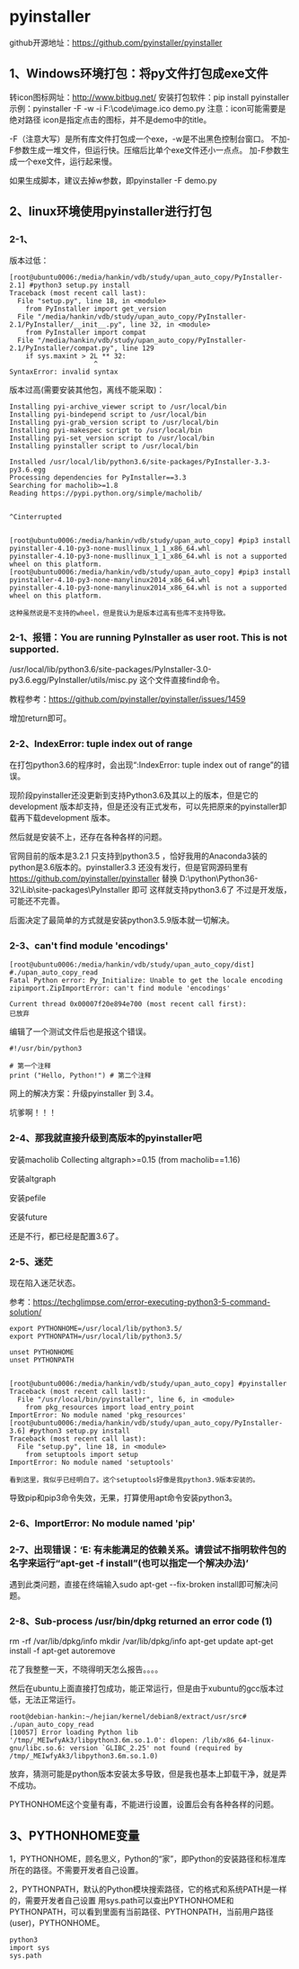 # pyinstaller

github开源地址：https://github.com/pyinstaller/pyinstaller

## 1、Windows环境打包：将py文件打包成exe文件
转icon图标网址：http://www.bitbug.net/
安装打包软件：pip install pyinstaller
示例：pyinstaller -F -w -i F:\code\image.ico demo.py
注意：icon可能需要是绝对路径
icon是指定点击的图标，并不是demo中的title。

-F（注意大写）是所有库文件打包成一个exe，-w是不出黑色控制台窗口。
不加-F参数生成一堆文件，但运行快。压缩后比单个exe文件还小一点点。
加-F参数生成一个exe文件，运行起来慢。

如果生成脚本，建议去掉w参数，即pyinstaller -F demo.py


## 2、linux环境使用pyinstaller进行打包

### 2-1、
版本过低：
```
[root@ubuntu0006:/media/hankin/vdb/study/upan_auto_copy/PyInstaller-2.1] #python3 setup.py install
Traceback (most recent call last):
  File "setup.py", line 18, in <module>
    from PyInstaller import get_version
  File "/media/hankin/vdb/study/upan_auto_copy/PyInstaller-2.1/PyInstaller/__init__.py", line 32, in <module>
    from PyInstaller import compat
  File "/media/hankin/vdb/study/upan_auto_copy/PyInstaller-2.1/PyInstaller/compat.py", line 129
    if sys.maxint > 2L ** 32:
                     ^
SyntaxError: invalid syntax
```

版本过高(需要安装其他包，离线不能采取)：
```
Installing pyi-archive_viewer script to /usr/local/bin
Installing pyi-bindepend script to /usr/local/bin
Installing pyi-grab_version script to /usr/local/bin
Installing pyi-makespec script to /usr/local/bin
Installing pyi-set_version script to /usr/local/bin
Installing pyinstaller script to /usr/local/bin

Installed /usr/local/lib/python3.6/site-packages/PyInstaller-3.3-py3.6.egg
Processing dependencies for PyInstaller==3.3
Searching for macholib>=1.8
Reading https://pypi.python.org/simple/macholib/


^Cinterrupted


[root@ubuntu0006:/media/hankin/vdb/study/upan_auto_copy] #pip3 install pyinstaller-4.10-py3-none-musllinux_1_1_x86_64.whl
pyinstaller-4.10-py3-none-musllinux_1_1_x86_64.whl is not a supported wheel on this platform.
[root@ubuntu0006:/media/hankin/vdb/study/upan_auto_copy] #pip3 install pyinstaller-4.10-py3-none-manylinux2014_x86_64.whl
pyinstaller-4.10-py3-none-manylinux2014_x86_64.whl is not a supported wheel on this platform.

这种虽然说是不支持的wheel，但是我认为是版本过高有些库不支持导致。
```

### 2-1、报错：You are running PyInstaller as user root. This is not supported.
/usr/local/lib/python3.6/site-packages/PyInstaller-3.0-py3.6.egg/PyInstaller/utils/misc.py
这个文件直接find命令。

教程参考：https://github.com/pyinstaller/pyinstaller/issues/1459

增加return即可。

### 2-2、IndexError: tuple index out of range
在打包python3.6的程序时，会出现“:IndexError: tuple index out of range”的错误。

现阶段pyinstaller还没更新到支持Python3.6及其以上的版本，但是它的development 版本却支持，但是还没有正式发布，可以先把原来的pyinstaller卸载再下载development 版本。

然后就是安装不上，还存在各种各样的问题。

官网目前的版本是3.2.1 只支持到python3.5 ，恰好我用的Anaconda3装的python是3.6版本的。pyinstaller3.3 还没有发行，但是官网源码里有 https://github.com/pyinstaller/pyinstaller 替换 D:\python\Python36-32\Lib\site-packages\PyInstaller 即可 这样就支持python3.6了 不过是开发版，可能还不完善。

后面决定了最简单的方式就是安装python3.5.9版本就一切解决。

### 2-3、can't find module 'encodings'
```
[root@ubuntu0006:/media/hankin/vdb/study/upan_auto_copy/dist] #./upan_auto_copy_read
Fatal Python error: Py_Initialize: Unable to get the locale encoding
zipimport.ZipImportError: can't find module 'encodings'

Current thread 0x00007f20e894e700 (most recent call first):
已放弃
```

编辑了一个测试文件后也是报这个错误。
```
#!/usr/bin/python3
 
# 第一个注释
print ("Hello, Python!") # 第二个注释
```

网上的解决方案：升级pyinstaller 到 3.4。

坑爹啊！！！

### 2-4、那我就直接升级到高版本的pyinstaller吧
安装macholib
Collecting altgraph>=0.15 (from macholib==1.16)

安装altgraph

安装pefile

安装future

还是不行，都已经是配置3.6了。
### 2-5、迷茫
现在陷入迷茫状态。

参考：https://techglimpse.com/error-executing-python3-5-command-solution/

```
export PYTHONHOME=/usr/local/lib/python3.5/
export PYTHONPATH=/usr/local/lib/python3.5/

unset PYTHONHOME
unset PYTHONPATH


[root@ubuntu0006:/media/hankin/vdb/study/upan_auto_copy] #pyinstaller
Traceback (most recent call last):
  File "/usr/local/bin/pyinstaller", line 6, in <module>
    from pkg_resources import load_entry_point
ImportError: No module named 'pkg_resources'
[root@ubuntu0006:/media/hankin/vdb/study/upan_auto_copy/PyInstaller-3.6] #python3 setup.py install
Traceback (most recent call last):
  File "setup.py", line 18, in <module>
    from setuptools import setup
ImportError: No module named 'setuptools'

看到这里，我似乎已经明白了。这个setuptools好像是我python3.9版本安装的。
```

导致pip和pip3命令失效，无果，打算使用apt命令安装python3。

### 2-6、ImportError: No module named 'pip'


### 2-7、出现错误：‘E: 有未能满足的依赖关系。请尝试不指明软件包的名字来运行“apt-get -f install”(也可以指定一个解决办法)’
遇到此类问题，直接在终端输入sudo apt-get --fix-broken install即可解决问题。

### 2-8、Sub-process /usr/bin/dpkg returned an error code (1)
rm -rf /var/lib/dpkg/info
mkdir /var/lib/dpkg/info
apt-get update
apt-get install -f 
apt-get autoremove

花了我整整一天，不晓得明天怎么报告。。。。

然后在ubuntu上面直接打包成功，能正常运行，但是由于xubuntu的gcc版本过低，无法正常运行。
```
root@debian-hankin:~/hejian/kernel/debian8/extract/usr/src# ./upan_auto_copy_read
[10057] Error loading Python lib '/tmp/_MEIwfyAk3/libpython3.6m.so.1.0': dlopen: /lib/x86_64-linux-gnu/libc.so.6: version `GLIBC_2.25' not found (required by /tmp/_MEIwfyAk3/libpython3.6m.so.1.0)
```

放弃，猜测可能是python版本安装太多导致，但是我也基本上卸载干净，就是弄不成功。

PYTHONHOME这个变量有毒，不能进行设置，设置后会有各种各样的问题。

## 3、PYTHONHOME变量
1，PYTHONHOME，顾名思义，Python的“家”，即Python的安装路径和标准库所在的路径。不需要开发者自己设置。

2，PYTHONPATH，默认的Python模块搜索路径，它的格式和系统PATH是一样的，需要开发者自己设置
用sys.path可以查出PYTHONHOME和PYTHONPATH，可以看到里面有当前路径、PYTHONPATH，当前用户路径(user)，PYTHONHOME。
```
python3
import sys
sys.path
```



















